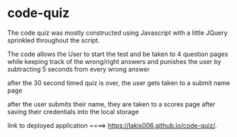 # code-quiz

The code quiz was mostly constructed using Javascript with a little JQuery sprinkled throughout the script. 

The code allows the User to start the test and be taken to 4 question pages while keeping track of the wrong/right answers and punishes the user by subtracting 5 seconds from every wrong answer

after the 30 second timed quiz is over, the user gets taken to a submit name page 

after the user submits their name, they are taken to a scores page after saving their credentials into the local storage 

link to deployed application ====> https://lakis006.github.io/code-quiz/.
